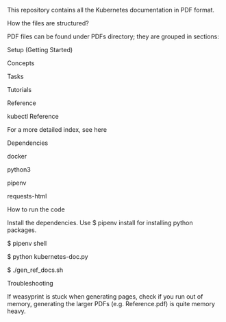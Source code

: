 This repository contains all the Kubernetes documentation in PDF format.

How the files are structured?

PDF files can be found under PDFs directory; they are grouped in sections:

Setup (Getting Started)

Concepts

Tasks

Tutorials

Reference

kubectl Reference




For a more detailed index, see here

Dependencies

docker

python3

pipenv

requests-html



How to run the code

Install the dependencies. Use $ pipenv install for installing python packages.

$ pipenv shell

$ python kubernetes-doc.py

$ ./gen_ref_docs.sh



Troubleshooting

If weasyprint is stuck when generating pages, check if you run out of memory, generating the larger PDFs (e.g. Reference.pdf) is quite memory heavy.
